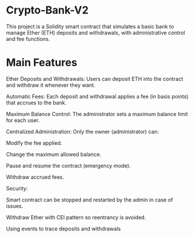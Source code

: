 # Crypto-Bank-V2
This project is a Solidity smart contract that simulates a basic bank to manage Ether (ETH) deposits and withdrawals, with administrative control and fee functions.

# Main Features
Ether Deposits and Withdrawals:
Users can deposit ETH into the contract and withdraw it whenever they want.

Automatic Fees:
Each deposit and withdrawal applies a fee (in basis points) that accrues to the bank.

Maximum Balance Control:
The administrator sets a maximum balance limit for each user.

Centralized Administration:
Only the owner (administrator) can:

Modify the fee applied.

Change the maximum allowed balance.

Pause and resume the contract (emergency mode).

Withdraw accrued fees.

Security:

Smart contract can be stopped and restarted by the admin in case of issues.

Withdraw Ether with CEI pattern so reentrancy is avoided.

Using events to trace deposits and withdrawals
